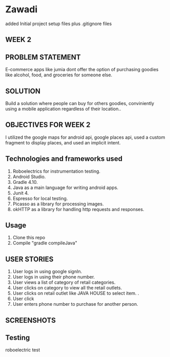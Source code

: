 # Zawadi
added Initial project setup files plus .gitignore files

## WEEK 2

## PROBLEM STATEMENT

E-commerce apps like jumia dont offer the option of purchasing goodies like alcohol, food, and groceries for someone else.

## SOLUTION

 Build a solution where people can buy for others goodies, conviniently using a mobile application regardless of their location..
 
 
 ## OBJECTIVES FOR WEEK 2
 I utilized the google maps for android api, google places api, used a custom fragment to display places, and used an implicit intent.

## Technologies and frameworks used

1. Roboelectrics for instrumentation testing.
2. Android Studio.
3. Gradle 4.10.
4. Java as a main language for writing android apps.
5. Junit 4.
6. Espresso for local testing.
7. Picasso as a library for processing images.
8. okHTTP as a library for handling http requests and responses.


## Usage
1. Clone this repo
2. Compile "gradle compileJava"

## USER STORIES
1. User logs in using google signIn.
2. User logs in using their phone number. 
3. User views a list of category of retail categories.
4. User clicks on category to view all the retail outlets.
5. User clicks on retail outlet like JAVA HOUSE to select item.   .
6. User click
7. User enters phone number to purchase for another person.

## SCREENSHOTS

## Testing
roboelectric test
